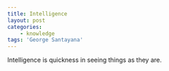 ```yaml
---
title: Intelligence
layout: post
categories:
    - knowledge
tags: 'George Santayana'
---
```


Intelligence is quickness in seeing things as they are.